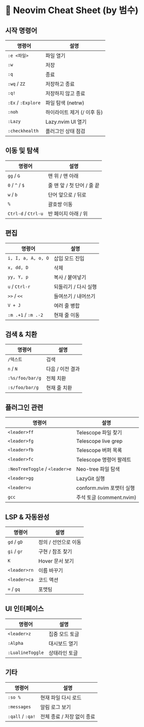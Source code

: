 # 🧠 Neovim Cheat Sheet (by 범수)

## 시작 명령어
| 명령어 | 설명 |
|--------|------|
| `:e <파일>` | 파일 열기 |
| `:w` | 저장 |
| `:q` | 종료 |
| `:wq` / `ZZ` | 저장하고 종료 |
| `:q!` | 저장하지 않고 종료 |
| `:Ex` / `:Explore` | 파일 탐색 (netrw) |
| `:noh` | 하이라이트 제거 (/ 이후 등) |
| `:Lazy` | Lazy.nvim UI 열기 |
| `:checkhealth` | 플러그인 상태 점검 |

## 이동 및 탐색
| 명령어 | 설명 |
|--------|------|
| `gg` / `G` | 맨 위 / 맨 아래 |
| `0` / `^` / `$` | 줄 맨 앞 / 첫 단어 / 줄 끝 |
| `w` / `b` | 단어 앞으로 / 뒤로 |
| `%` | 괄호쌍 이동 |
| `Ctrl-d` / `Ctrl-u` | 반 페이지 아래 / 위 |

## 편집
| 명령어 | 설명 |
|--------|------|
| `i, I, a, A, o, O` | 삽입 모드 진입 |
| `x, dd, D` | 삭제 |
| `yy, Y, p` | 복사 / 붙여넣기 |
| `u` / `Ctrl-r` | 되돌리기 / 다시 실행 |
| `>>` / `<<` | 들여쓰기 / 내어쓰기 |
| `V + J` | 여러 줄 병합 |
| `:m .+1` / `:m .-2` | 현재 줄 이동 |

## 검색 & 치환
| 명령어 | 설명 |
|--------|------|
| `/텍스트` | 검색 |
| `n` / `N` | 다음 / 이전 결과 |
| `:%s/foo/bar/g` | 전체 치환 |
| `:s/foo/bar/g` | 현재 줄 치환 |

## 플러그인 관련
| 명령어 | 설명 |
|--------|------|
| `<leader>ff` | Telescope 파일 찾기 |
| `<leader>fg` | Telescope live grep |
| `<leader>fb` | Telescope 버퍼 목록 |
| `<leader>fc` | Telescope 명령어 팔레트 |
| `:NeoTreeToggle` / `<leader>e` | Neo-tree 파일 탐색 |
| `<leader>gg` | LazyGit 실행 |
| `<leader>u` | conform.nvim 포맷터 실행 |
| `gcc` | 주석 토글 (comment.nvim) |

## LSP & 자동완성
| 명령어 | 설명 |
|--------|------|
| `gd` / `gD` | 정의 / 선언으로 이동 |
| `gi` / `gr` | 구현 / 참조 찾기 |
| `K` | Hover 문서 보기 |
| `<leader>rn` | 이름 바꾸기 |
| `<leader>ca` | 코드 액션 |
| `=` / `gq` | 포맷팅 |

## UI 인터페이스
| 명령어 | 설명 |
|--------|------|
| `<leader>z` | 집중 모드 토글 |
| `:Alpha` | 대시보드 열기 |
| `:LualineToggle` | 상태라인 토글 |

## 기타
| 명령어 | 설명 |
|--------|------|
| `:so %` | 현재 파일 다시 로드 |
| `:messages` | 알림 로그 보기 |
| `:qall` / `:qa!` | 전체 종료 / 저장 없이 종료 |

